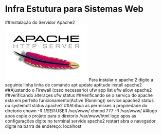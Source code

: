 # Infra Estutura para Sistemas Web
##Instalação do Servidor Apache2
![asdf](oi.jpeg)
Para instalar o apache 2 digite a seguinte linha linha de comando 
apt update
aptitude install apache2
##Ajustando o Firewall (caso necessario)
ufw app list
ufw allow apache2
##verificando alteraçes
ufw status
##Verificando se o serviço do apache esta em perfeito funcionamento(Active (Running))
service apache2 status ou systemctl status apache2
##Atribua as permisses a propriedade do diretorio
chown -R $USER:$USER /var/www/
chmod 777 -R /var/www/
##logo apos copie o projeto para o diretorio /var/www/html
logo apos as configurações digite no terminal 
servide apache2 restart
abra o navegador 
digite na barra de endereço: localhost


 


